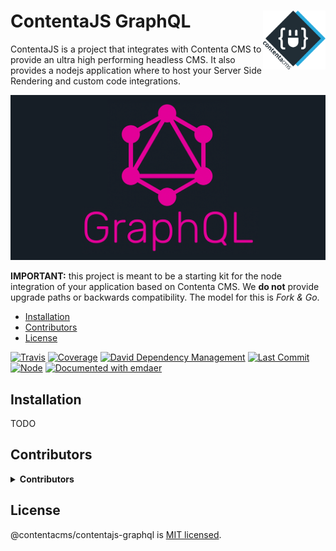 <!--
  This file was generated by emdaer

  Its template can be found at .emdaer/README.emdaer.md
-->

<!--
  emdaerHash:c1e8c82ae08510cb3c067075c8c79c8e
-->

<h1 id="contentajs-graphql-img-align-right-src-logo-svg-alt-contenta-logo-title-contenta-logo-width-100-">ContentaJS GraphQL <img align="right" src="./logo.svg" alt="Contenta logo" title="Contenta logo" width="100"></h1>
<p>ContentaJS is a project that integrates with Contenta CMS to provide
an ultra high performing headless CMS. It also provides a nodejs application
where to host your Server Side Rendering and custom code integrations.</p>
<p align="center"><img src="./.emdaer/docs/assets/graphql.png" alt="GraphQL"></p>

<p><strong>IMPORTANT:</strong> this project is meant to be a starting kit for the node
integration of your application based on Contenta CMS. We <strong>do not</strong> provide
upgrade paths or backwards compatibility. The model for this is <em>Fork &amp; Go</em>.</p>
<!-- toc -->
<ul>
<li><a href="#installation">Installation</a></li>
<li><a href="#contributors">Contributors</a></li>
<li><a href="#license">License</a></li>
</ul>
<!-- tocstop -->
<p><a href="https://travis-ci.org/contentacms/contentajs-graphql/"><img src="https://img.shields.io/travis/contentacms/contentajs-graphql.svg?style=flat-square" alt="Travis"></a> <a href="https://coveralls.io/github/contentacms/contentajs-graphql/"><img src="https://img.shields.io/coveralls/github/contentacms/contentajs-graphql.svg?style=flat-square" alt="Coverage"></a> <a href="https://david-dm.org/contentacms/contentajs-graphql"><img src="https://img.shields.io/david/contentacms/contentajs-graphql.svg?style=flat-square" alt="David Dependency Management"></a> <a href="https://github.com/contentacms/contentajs-graphql"><img src="https://img.shields.io/github/last-commit/contentacms/contentajs-graphql.svg?style=flat-square" alt="Last Commit"></a> <a href="http://npmjs.com/package/@contentacms/contentajs-graphql"><img src="https://img.shields.io/node/v/@contentacms/contentajs-graphql.svg?style=flat-square" alt="Node"></a> <a href="https://github.com/emdaer/emdaer"><img src="https://img.shields.io/badge/📓-documented%20with%20emdaer-F06632.svg?style=flat-square" alt="Documented with emdaer"></a></p>
<h2 id="installation">Installation</h2>
<p>TODO</p>
<h2 id="contributors">Contributors</h2>
<details>
<summary><strong>Contributors</strong></summary><br>
<a title="Engineer and programmer focused on online applications." href="https://github.com/e0ipso">
  <img align="left" src="https://avatars0.githubusercontent.com/u/1140906?s=24">
</a>
<strong>Mateu Aguiló Bosch</strong>
<br><br>
</details>

<h2 id="license">License</h2>
<p>@contentacms/contentajs-graphql is <a href="./LICENSE">MIT licensed</a>.</p>
